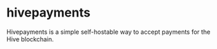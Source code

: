 # hivepayments
Hivepayments is a simple self-hostable way to accept payments for the Hive blockchain.

